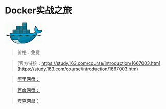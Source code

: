 # Docker实战之旅

![img](../../../assets/study163/free/6630204649073067571.jpg)

> 价格：免费

> [官方链接：https://study.163.com/course/introduction/1667003.htm](https://study.163.com/course/introduction/1667003.htm)

> [阿里网盘：]()

> [百度网盘：]()

> [夸克网盘：]()
